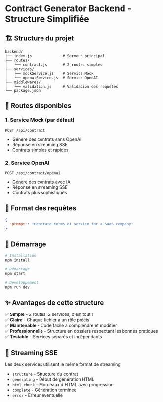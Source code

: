 # Contract Generator Backend - Structure Simplifiée

## 🏗️ Structure du projet

```
backend/
├── index.js              # Serveur principal
├── routes/
│   └── contract.js       # 2 routes simples
├── services/
│   ├── mockService.js    # Service Mock
│   └── openaiService.js  # Service OpenAI
├── middlewares/
│   └── validation.js     # Validation des requêtes
└── package.json
```

## 🚀 Routes disponibles

### 1. **Service Mock** (par défaut)
```
POST /api/contract
```
- Génère des contrats sans OpenAI
- Réponse en streaming SSE
- Contrats simples et rapides

### 2. **Service OpenAI**
```
POST /api/contract/openai
```
- Génère des contrats avec IA
- Réponse en streaming SSE
- Contrats plus sophistiqués

## 📝 Format des requêtes

```json
{
  "prompt": "Generate terms of service for a SaaS company"
}
```

## 🔧 Démarrage

```bash
# Installation
npm install

# Démarrage
npm start

# Développement
npm run dev
```

## ✨ Avantages de cette structure

✅ **Simple** - 2 routes, 2 services, c'est tout !  
✅ **Claire** - Chaque fichier a un rôle précis  
✅ **Maintenable** - Code facile à comprendre et modifier  
✅ **Professionnelle** - Structure en dossiers respectant les bonnes pratiques  
✅ **Testable** - Services séparés et indépendants  

## 🔄 Streaming SSE

Les deux services utilisent le même format de streaming :
- `structure` - Structure du contrat
- `generating` - Début de génération HTML
- `html_chunk` - Morceaux d'HTML avec progression
- `complete` - Génération terminée
- `error` - Erreur éventuelle 